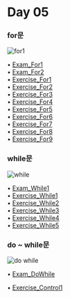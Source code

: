 # Day 05  

### for문  
![for1](https://user-images.githubusercontent.com/68003227/104159927-91233100-5433-11eb-8e2c-dbc65f427093.png)  

• [Exam_For1](https://github.com/icici0093/KH_Study/blob/main/code/Exam_For1.java)  
• [Exam_For2](https://github.com/icici0093/KH_Study/blob/main/code/Exam_For2.java)  
• [Exercise_For1](https://github.com/icici0093/KH_Study/blob/main/code/Exercise_For1.java)  
• [Exercise_For2](https://github.com/icici0093/KH_Study/blob/main/code/Exercise_For2.java)  
• [Exercise_For3](https://github.com/icici0093/KH_Study/blob/main/code/Exercise_For3.java)  
• [Exercise_For4](https://github.com/icici0093/KH_Study/blob/main/code/Exercise_For4.java)  
• [Exercise_For5](https://github.com/icici0093/KH_Study/blob/main/code/Exercise_For5.java)  
• [Exercise_For6](https://github.com/icici0093/KH_Study/blob/main/code/Exercise_For6.java)  
• [Exercise_For7](https://github.com/icici0093/KH_Study/blob/main/code/Exercise_For7.java)  
• [Exercise_For8](https://github.com/icici0093/KH_Study/blob/main/code/Exercise_For8.java)  
• [Exercise_For9](https://github.com/icici0093/KH_Study/blob/main/code/Exercise_For9.java)  

### while문  
![while](https://user-images.githubusercontent.com/68003227/104159944-984a3f00-5433-11eb-95fb-ca5a84301383.png)  

• [Exam_While1](https://github.com/icici0093/KH_Study/blob/main/code/Exam_For1.java)  
• [Exercise_While1](https://github.com/icici0093/KH_Study/blob/main/code/Exercise_While1.java)  
• [Exercise_While2](https://github.com/icici0093/KH_Study/blob/main/code/Exercise_While2.java)  
• [Exercise_While3](https://github.com/icici0093/KH_Study/blob/main/code/Exercise_While3.java)  
• [Exercise_While4](https://github.com/icici0093/KH_Study/blob/main/code/Exercise_While4.java)  
• [Exercise_While5](https://github.com/icici0093/KH_Study/blob/main/code/Exercise_While5.java)  

### do ~ while문  
![do while](https://user-images.githubusercontent.com/68003227/104159950-997b6c00-5433-11eb-9bb9-a20262541a5e.png)  

• [Exam_DoWhile](https://github.com/icici0093/KH_Study/blob/main/code/Exam_DoWhile.java)  

• [Exercise_Control1](https://github.com/icici0093/KH_Study/blob/main/code/Exercise_Control1.java)  

